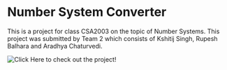 # Number System Converter

This is a project for class CSA2003 on the topic of Number Systems.
This project was submitted by Team 2 which consists of Kshitij Singh, Rupesh Balhara and Aradhya Chaturvedi.

![Click Here to check out the project!](https://majestic-dodol-20bbd3.netlify.app/)

